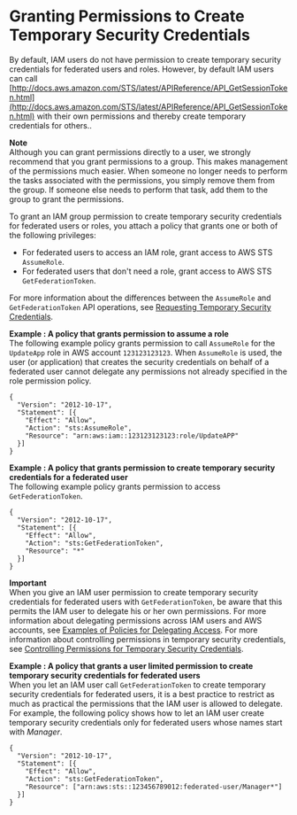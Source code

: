 # Granting Permissions to Create Temporary Security Credentials<a name="id_credentials_temp_control-access_enable-create"></a>

By default, IAM users do not have permission to create temporary security credentials for federated users and roles\. However, by default IAM users can call [http://docs.aws.amazon.com/STS/latest/APIReference/API_GetSessionToken.html](http://docs.aws.amazon.com/STS/latest/APIReference/API_GetSessionToken.html) with their own permissions and thereby create temporary credentials for others\.\.

**Note**  
Although you can grant permissions directly to a user, we strongly recommend that you grant permissions to a group\. This makes management of the permissions much easier\. When someone no longer needs to perform the tasks associated with the permissions, you simply remove them from the group\. If someone else needs to perform that task, add them to the group to grant the permissions\.

To grant an IAM group permission to create temporary security credentials for federated users or roles, you attach a policy that grants one or both of the following privileges:
+ For federated users to access an IAM role, grant access to AWS STS `AssumeRole`\.
+ <a name="para_gsy_hxg_1t"></a>For federated users that don't need a role, grant access to AWS STS `GetFederationToken`\.

 For more information about the differences between the `AssumeRole` and `GetFederationToken` API operations, see [Requesting Temporary Security Credentials](id_credentials_temp_request.md)\.

**Example : A policy that grants permission to assume a role**  
The following example policy grants permission to call `AssumeRole` for the `UpdateApp` role in AWS account `123123123123`\. When `AssumeRole` is used, the user \(or application\) that creates the security credentials on behalf of a federated user cannot delegate any permissions not already specified in the role permission policy\.   

```
{
  "Version": "2012-10-17",
  "Statement": [{
    "Effect": "Allow",
    "Action": "sts:AssumeRole",
    "Resource": "arn:aws:iam::123123123123:role/UpdateAPP"
  }]
}
```

**Example : A policy that grants permission to create temporary security credentials for a federated user**  
The following example policy grants permission to access `GetFederationToken`\.  

```
{
  "Version": "2012-10-17",
  "Statement": [{
    "Effect": "Allow",
    "Action": "sts:GetFederationToken",
    "Resource": "*"
  }]
}
```

**Important**  
When you give an IAM user permission to create temporary security credentials for federated users with `GetFederationToken`, be aware that this permits the IAM user to delegate his or her own permissions\. For more information about delegating permissions across IAM users and AWS accounts, see [Examples of Policies for Delegating Access](id_roles_create_policy-examples.md)\. For more information about controlling permissions in temporary security credentials, see [Controlling Permissions for Temporary Security Credentials](id_credentials_temp_control-access.md)\. 

**Example : A policy that grants a user limited permission to create temporary security credentials for federated users**  
When you let an IAM user call `GetFederationToken` to create temporary security credentials for federated users, it is a best practice to restrict as much as practical the permissions that the IAM user is allowed to delegate\. For example, the following policy shows how to let an IAM user create temporary security credentials only for federated users whose names start with *Manager*\.  

```
{
  "Version": "2012-10-17",
  "Statement": [{
    "Effect": "Allow",
    "Action": "sts:GetFederationToken",
    "Resource": ["arn:aws:sts::123456789012:federated-user/Manager*"]
  }]
}
```